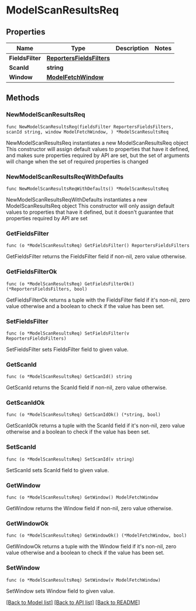 # ModelScanResultsReq

## Properties

Name | Type | Description | Notes
------------ | ------------- | ------------- | -------------
**FieldsFilter** | [**ReportersFieldsFilters**](ReportersFieldsFilters.md) |  | 
**ScanId** | **string** |  | 
**Window** | [**ModelFetchWindow**](ModelFetchWindow.md) |  | 

## Methods

### NewModelScanResultsReq

`func NewModelScanResultsReq(fieldsFilter ReportersFieldsFilters, scanId string, window ModelFetchWindow, ) *ModelScanResultsReq`

NewModelScanResultsReq instantiates a new ModelScanResultsReq object
This constructor will assign default values to properties that have it defined,
and makes sure properties required by API are set, but the set of arguments
will change when the set of required properties is changed

### NewModelScanResultsReqWithDefaults

`func NewModelScanResultsReqWithDefaults() *ModelScanResultsReq`

NewModelScanResultsReqWithDefaults instantiates a new ModelScanResultsReq object
This constructor will only assign default values to properties that have it defined,
but it doesn't guarantee that properties required by API are set

### GetFieldsFilter

`func (o *ModelScanResultsReq) GetFieldsFilter() ReportersFieldsFilters`

GetFieldsFilter returns the FieldsFilter field if non-nil, zero value otherwise.

### GetFieldsFilterOk

`func (o *ModelScanResultsReq) GetFieldsFilterOk() (*ReportersFieldsFilters, bool)`

GetFieldsFilterOk returns a tuple with the FieldsFilter field if it's non-nil, zero value otherwise
and a boolean to check if the value has been set.

### SetFieldsFilter

`func (o *ModelScanResultsReq) SetFieldsFilter(v ReportersFieldsFilters)`

SetFieldsFilter sets FieldsFilter field to given value.


### GetScanId

`func (o *ModelScanResultsReq) GetScanId() string`

GetScanId returns the ScanId field if non-nil, zero value otherwise.

### GetScanIdOk

`func (o *ModelScanResultsReq) GetScanIdOk() (*string, bool)`

GetScanIdOk returns a tuple with the ScanId field if it's non-nil, zero value otherwise
and a boolean to check if the value has been set.

### SetScanId

`func (o *ModelScanResultsReq) SetScanId(v string)`

SetScanId sets ScanId field to given value.


### GetWindow

`func (o *ModelScanResultsReq) GetWindow() ModelFetchWindow`

GetWindow returns the Window field if non-nil, zero value otherwise.

### GetWindowOk

`func (o *ModelScanResultsReq) GetWindowOk() (*ModelFetchWindow, bool)`

GetWindowOk returns a tuple with the Window field if it's non-nil, zero value otherwise
and a boolean to check if the value has been set.

### SetWindow

`func (o *ModelScanResultsReq) SetWindow(v ModelFetchWindow)`

SetWindow sets Window field to given value.



[[Back to Model list]](../README.md#documentation-for-models) [[Back to API list]](../README.md#documentation-for-api-endpoints) [[Back to README]](../README.md)


